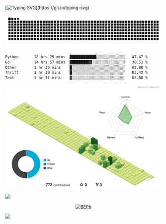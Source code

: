 [![Typing SVG](https://readme-typing-svg.demolab.com?font=JetBrains+Mono&duration=3000&center=true&vCenter=true&multiline=true&repeat=false&width=800&height=80&lines=Welcome+to+KevinMatt's+workshop;Do+not+go+gentle+into+that+good+night.)](https://git.io/typing-svg)

![snake-grid](https://raw.githubusercontent.com/kevinmatthe/kevinmatthe/output/github-contribution-grid-snake-dark.svg)

<!--START_SECTION:waka-->

```txt
Python       18 hrs 25 mins  ████████████░░░░░░░░░░░░░   47.47 %
Go           14 hrs 57 mins  █████████▓░░░░░░░░░░░░░░░   38.53 %
Other        1 hr 30 mins    █░░░░░░░░░░░░░░░░░░░░░░░░   03.88 %
Thrift       1 hr 19 mins    █░░░░░░░░░░░░░░░░░░░░░░░░   03.42 %
Text         1 hr 11 mins    ▓░░░░░░░░░░░░░░░░░░░░░░░░   03.08 %
```

<!--END_SECTION:waka-->

<!--   profile-green-animate -->
![](./profile-3d-contrib/profile-green-animate.svg)

<!--  2d history skills -->
<img src="https://cr-skills-chart-widget.azurewebsites.net/api/api?username=kevinmatthe" width="auto"></img>

<p align="center"> 
<a href="https://github.com/ryo-ma/github-profile-trophy"><img src="https://github-profile-trophy.vercel.app/?username=kevinmatthe" alt="BEPb" /></a>
</p>

<img src="https://cr-ss-service.azurewebsites.net/api/ScreenShot?widget=summary&username=kevinmatthe" width="auto"></img>
